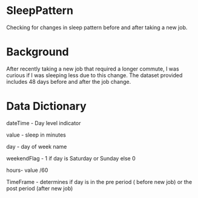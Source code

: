 # SleepPattern
Checking for changes in sleep pattern before and after taking a new job.

# Background
After recently taking a new job that required a longer commute, I was curious if I was sleeping less due to this change. The dataset provided includes 48 days before and after the job change. 

# Data Dictionary
dateTime - Day level indicator

value - sleep in minutes

day - day of week name

weekendFlag - 1 if day is Saturday or Sunday else 0

hours- value /60

TimeFrame - determines if day is in the pre period ( before new job) or the post period (after new job)
